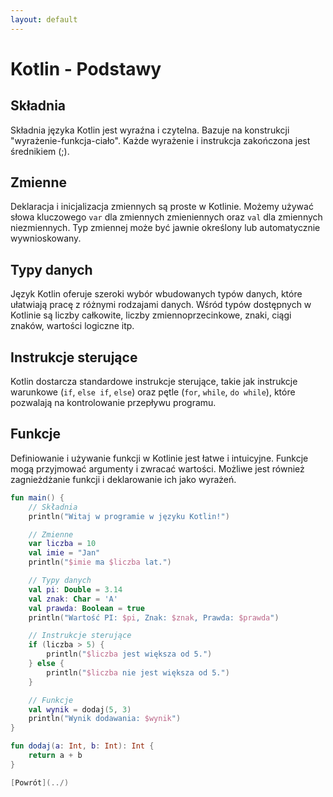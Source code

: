 ```yaml
---
layout: default
---
```


# Kotlin - Podstawy

## Składnia
Składnia języka Kotlin jest wyraźna i czytelna. Bazuje na konstrukcji "wyrażenie-funkcja-ciało". Każde wyrażenie i instrukcja zakończona jest średnikiem (;).

## Zmienne
Deklaracja i inicjalizacja zmiennych są proste w Kotlinie. Możemy używać słowa kluczowego `var` dla zmiennych zmieniennych oraz `val` dla zmiennych niezmiennych. Typ zmiennej może być jawnie określony lub automatycznie wywnioskowany.

## Typy danych
Język Kotlin oferuje szeroki wybór wbudowanych typów danych, które ułatwiają pracę z różnymi rodzajami danych. Wśród typów dostępnych w Kotlinie są liczby całkowite, liczby zmiennoprzecinkowe, znaki, ciągi znaków, wartości logiczne itp.

## Instrukcje sterujące
Kotlin dostarcza standardowe instrukcje sterujące, takie jak instrukcje warunkowe (`if`, `else if`, `else`) oraz pętle (`for`, `while`, `do while`), które pozwalają na kontrolowanie przepływu programu.

## Funkcje
Definiowanie i używanie funkcji w Kotlinie jest łatwe i intuicyjne. Funkcje mogą przyjmować argumenty i zwracać wartości. Możliwe jest również zagnieżdżanie funkcji i deklarowanie ich jako wyrażeń.

```kotlin
fun main() {
    // Składnia
    println("Witaj w programie w języku Kotlin!")

    // Zmienne
    var liczba = 10
    val imie = "Jan"
    println("$imie ma $liczba lat.")

    // Typy danych
    val pi: Double = 3.14
    val znak: Char = 'A'
    val prawda: Boolean = true
    println("Wartość PI: $pi, Znak: $znak, Prawda: $prawda")

    // Instrukcje sterujące
    if (liczba > 5) {
        println("$liczba jest większa od 5.")
    } else {
        println("$liczba nie jest większa od 5.")
    }

    // Funkcje
    val wynik = dodaj(5, 3)
    println("Wynik dodawania: $wynik")
}

fun dodaj(a: Int, b: Int): Int {
    return a + b
}

[Powrót](../)
